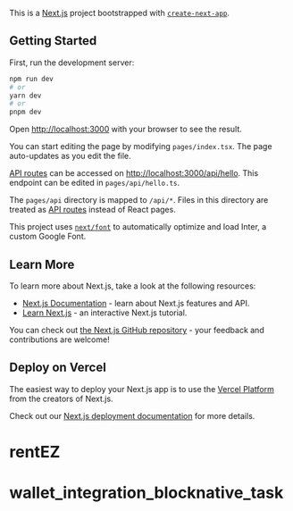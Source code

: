 This is a [Next.js](https://nextjs.org/) project bootstrapped with
[`create-next-app`](https://github.com/vercel/next.js/tree/canary/packages/create-next-app).

## Getting Started

First, run the development server:

```bash
npm run dev
# or
yarn dev
# or
pnpm dev
```

Open [http://localhost:3000](http://localhost:3000) with your browser to see the
result.

You can start editing the page by modifying `pages/index.tsx`. The page
auto-updates as you edit the file.

[API routes](https://nextjs.org/docs/api-routes/introduction) can be accessed on
[http://localhost:3000/api/hello](http://localhost:3000/api/hello). This
endpoint can be edited in `pages/api/hello.ts`.

The `pages/api` directory is mapped to `/api/*`. Files in this directory are
treated as [API routes](https://nextjs.org/docs/api-routes/introduction) instead
of React pages.

This project uses
[`next/font`](https://nextjs.org/docs/basic-features/font-optimization) to
automatically optimize and load Inter, a custom Google Font.

## Learn More

To learn more about Next.js, take a look at the following resources:

-   [Next.js Documentation](https://nextjs.org/docs) - learn about Next.js
    features and API.
-   [Learn Next.js](https://nextjs.org/learn) - an interactive Next.js tutorial.

You can check out
[the Next.js GitHub repository](https://github.com/vercel/next.js/) - your
feedback and contributions are welcome!

## Deploy on Vercel

The easiest way to deploy your Next.js app is to use the
[Vercel Platform](https://vercel.com/new?utm_medium=default-template&filter=next.js&utm_source=create-next-app&utm_campaign=create-next-app-readme)
from the creators of Next.js.

Check out our
[Next.js deployment documentation](https://nextjs.org/docs/deployment) for more
details.
# rentEZ
# wallet_integration_blocknative_task
